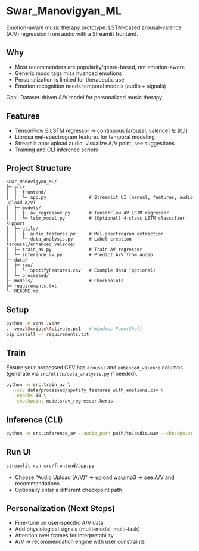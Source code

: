 # Swar_Manovigyan_ML

Emotion-aware music therapy prototype: LSTM-based arousal–valence (A/V) regression from audio with a Streamlit frontend.

## Why
- Most recommenders are popularity/genre-based, not emotion-aware
- Generic mood tags miss nuanced emotions
- Personalization is limited for therapeutic use
- Emotion recognition needs temporal models (audio + signals)

Goal: Dataset-driven A/V model for personalized music therapy.

## Features
- TensorFlow BiLSTM regressor → continuous [arousal, valence] ∈ [0,1]
- Librosa mel-spectrogram features for temporal modeling
- Streamlit app: upload audio, visualize A/V point, see suggestions
- Training and CLI inference scripts

## Project Structure
```
Swar_Manovigyan_ML/
├─ src/
│  ├─ frontend/
│  │  └─ app.py                # Streamlit UI (manual, features, audio upload A/V)
│  ├─ models/
│  │  ├─ av_regressor.py       # TensorFlow AV LSTM regressor
│  │  └─ lstm_model.py         # (Optional) 4-class LSTM classifier support
│  ├─ utils/
│  │  ├─ audio_features.py     # Mel-spectrogram extraction
│  │  └─ data_analysis.py      # Label creation (arousal/enhanced_valence)
│  ├─ train_av.py              # Train AV regressor
│  └─ inference_av.py          # Predict A/V from audio
├─ data/
│  ├─ raw/
│  │  └─ SpotifyFeatures.csv   # Example data (optional)
│  └─ processed/
├─ models/                     # Checkpoints
├─ requirements.txt
└─ README.md
```

## Setup
```bash
python -m venv .venv
. .venv\Scripts\Activate.ps1   # Windows PowerShell
pip install -r requirements.txt
```

## Train
Ensure your processed CSV has `arousal` and `enhanced_valence` columns (generate via `src/utils/data_analysis.py` if needed).
```bash
python -m src.train_av \
  --csv data/processed/spotify_features_with_emotions.csv \
  --epochs 10 \
  --checkpoint models/av_regressor.keras
```

## Inference (CLI)
```bash
python -m src.inference_av --audio_path path/to/audio.wav --checkpoint models/av_regressor.keras
```

## Run UI
```bash
streamlit run src/frontend/app.py
```
- Choose “Audio Upload (A/V)” → upload wav/mp3 → see A/V and recommendations
- Optionally enter a different checkpoint path

## Personalization (Next Steps)
- Fine-tune on user-specific A/V data
- Add physiological signals (multi-modal, multi-task)
- Attention over frames for interpretability
- A/V → recommendation engine with user constraints